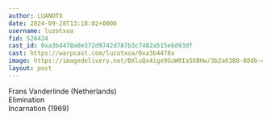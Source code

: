 ```yaml
---
author: LUANOTX
date: 2024-09-28T13:18:02+0000
username: luzotxoa
fid: 526424
cast_id: 0xa3b4478a0e372d9742d787b3c7482a515e6d93df
cast: https://warpcast.com/luzotxoa/0xa3b4478a
image: https://imagedelivery.net/BXluQx4ige9GuW0Ia56BHw/3b2a6380-80db-43f9-9cac-3eb313e13800/original
layout: post
---
```

Frans Vanderlinde (Netherlands)   
Elimination  
Incarnation (1969)  

<img src='https://imagedelivery.net/BXluQx4ige9GuW0Ia56BHw/3b2a6380-80db-43f9-9cac-3eb313e13800/original' alt='' referrerpolicy='no-referrer'/>